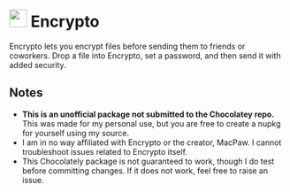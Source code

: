 # <img src="https://raw.githubusercontent.com/Hyp5r/Chocolatey/master/_icons/encrypto.png" width="32" height="32" /> Encrypto

Encrypto lets you encrypt files before sending them to friends or coworkers. Drop a file into Encrypto, set a password, and then send it with added security.

## Notes
- **This is an unofficial package not submitted to the Chocolatey repo.** This was made for my personal use, but you are free to create a nupkg for yourself using my source.
- I am in no way affiliated with Encrypto or the creator, MacPaw. I cannot troubleshoot issues related to Encrypto itself.
- This Chocolately package is not guaranteed to work, though I do test before committing changes. If it does not work, feel free to raise an issue.
